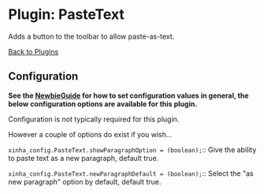 # Plugin: PasteText

Adds a button to the toolbar to allow paste-as-text.

[Back to Plugins](Plugins.html)



## Configuration

**See the [NewbieGuide](NewbieGuide#ProvideSomeConfiguration.html) for how to set configuration values in general, the below configuration options are available for this plugin.**

Configuration is not typically required for this plugin.

However a couple of options do exist if you wish...

  `xinha_config.PasteText.showParagraphOption = (boolean);`::
    Give the ability to paste text as a new paragraph, default true.

  `xinha_config.PasteText.newParagraphDefault = (boolean);`::
    Select the "as new paragraph" option by default, default true.
